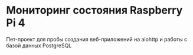 # Мониторинг состояния Raspberry Pi 4

Пет-проект для пробы создания веб-приложений на aiohttp и работы с базой данных PostgreSQL